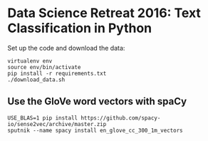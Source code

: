 Data Science Retreat 2016: Text Classification in Python
========================================================

Set up the code and download the data:

```
virtualenv env
source env/bin/activate
pip install -r requirements.txt
./download_data.sh
```

Use the GloVe word vectors with spaCy
-------------------------------------

```
USE_BLAS=1 pip install https://github.com/spacy-io/sense2vec/archive/master.zip
sputnik --name spacy install en_glove_cc_300_1m_vectors
```

